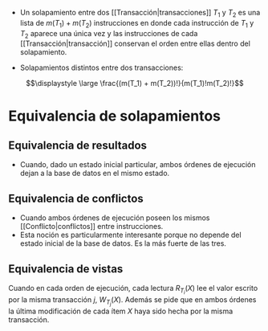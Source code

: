 - Un solapamiento entre dos [[Transacción|transacciones]] $T_1$ y $T_2$ es una lista de $m(T_1) + m(T_2)$ instrucciones en donde cada instrucción de $T_1$ y $T_2$ aparece una única vez y las instrucciones de cada [[Transacción|transacción]] conservan el orden entre ellas dentro del solapamiento. 

- Solapamientos distintos entre dos transacciones:

$$\displaystyle \large \frac{(m(T_1) + m(T_2))!}{m(T_1)!m(T_2)!}$$
# Equivalencia de solapamientos

## Equivalencia de resultados

- Cuando, dado un estado inicial particular, ambos órdenes de ejecución dejan a la base de datos en el mismo estado.
## Equivalencia de conflictos

- Cuando ambos órdenes de ejecución poseen los mismos [[Conflicto|conflictos]] entre instrucciones. 
- Esta noción es particularmente interesante porque no depende del estado inicial de la base de datos. Es la más fuerte de las tres. 
## Equivalencia de vistas

Cuando en cada orden de ejecución, cada lectura $R_{T_i} (X)$ lee el valor escrito por la misma transacción *j*, $W_{T_j} (X)$. Además se pide que en ambos órdenes la última modificación de cada ítem *X* haya sido hecha por la misma transacción.